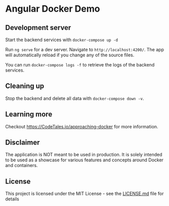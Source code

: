# Angular Docker Demo

## Development server
Start the backend services with `docker-compose up -d`

Run `ng serve` for a dev server. Navigate to `http://localhost:4200/`. The app will automatically reload if you change any of the source files.

You can run `docker-compose logs -f` to retrieve the logs of the backend services.

## Cleaning up
Stop the backend and delete all data with `docker-compose down -v`.

## Learning more
Checkout https://CodeTales.io/approaching-docker for more information.

## Disclaimer
The application is NOT meant to be used in production. It is solely intended to be used as a showcase for various features and concepts around Docker and containers.

## License
This project is licensed under the MIT License - see the [LICENSE.md](LICENSE.md) file for details
